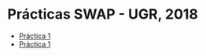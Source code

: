 # Prácticas SWAP - UGR, 2018

 - [Práctica 1](https://github.com/alexhzr/swap_ugr_2018/tree/master/P1)
 - [Práctica 1](https://github.com/alexhzr/swap_ugr_2018/tree/master/P2)

